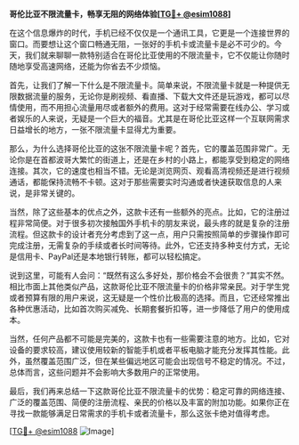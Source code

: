 **哥伦比亚不限流量卡，畅享无阻的网络体验[[TG💪+ @esim1088](https://t.me/s/esim1088)]**

在这个信息爆炸的时代，手机已经不仅仅是一个通讯工具，它更是一个连接世界的窗口。而要想让这个窗口畅通无阻，一张好的手机卡或流量卡是必不可少的。今天，我们就来聊聊一款特别适合在哥伦比亚使用的不限流量卡，它不仅能让你随时随地享受高速网络，还能为你省去不少烦恼。

首先，让我们了解一下什么是不限流量卡。简单来说，不限流量卡就是一种提供无限数据流量的服务，无论你是刷视频、看直播、下载大文件还是玩游戏，都可以尽情使用，而不用担心流量用尽或者额外的费用。这对于经常需要在线办公、学习或者娱乐的人来说，无疑是一个巨大的福音。尤其是在哥伦比亚这样一个互联网需求日益增长的地方，一张不限流量卡显得尤为重要。

那么，为什么选择哥伦比亚的这张不限流量卡呢？首先，它的覆盖范围非常广。无论你是在首都波哥大繁忙的街道上，还是在乡村的小路上，都能享受到稳定的网络连接。其次，它的速度也相当不错。无论是浏览网页、观看高清视频还是进行视频通话，都能保持流畅不卡顿。这对于那些需要实时沟通或者快速获取信息的人来说，是非常关键的。

当然，除了这些基本的优点之外，这款卡还有一些额外的亮点。比如，它的注册过程非常简便。对于很多初次接触国外手机卡的朋友来说，最头疼的就是复杂的注册流程。但这款卡的设计者充分考虑到了这一点，用户只需按照简单的步骤操作即可完成注册，无需复杂的手续或者长时间等待。此外，它还支持多种支付方式，无论是信用卡、PayPal还是本地银行转账，都可以轻松搞定。

说到这里，可能有人会问：“既然有这么多好处，那价格会不会很贵？”其实不然。相比市面上其他类似产品，这款哥伦比亚不限流量卡的价格非常亲民。对于学生党或者预算有限的用户来说，这无疑是一个性价比极高的选择。而且，它还经常推出各种优惠活动，比如首次购买减免、长期套餐折扣等，进一步降低了用户的使用成本。

当然，任何产品都不可能是完美的，这款卡也有一些需要注意的地方。比如，它对设备的要求较高，建议使用较新的智能手机或者平板电脑才能充分发挥其性能。此外，虽然覆盖范围广泛，但在某些偏远地区可能会出现信号不稳定的情况。不过，总体而言，这些问题并不会影响大多数用户的正常使用。

最后，我们再来总结一下这款哥伦比亚不限流量卡的优势：稳定可靠的网络连接、广泛的覆盖范围、简便的注册流程、亲民的价格以及丰富的附加功能。如果你正在寻找一款能够满足日常需求的手机卡或者流量卡，那么这张卡绝对值得考虑。

[[TG💪+ @esim1088](https://t.me/s/esim1088) ![Image](https://i.postimg.cc/4NQfJmqS/Snipaste-2025-05-13-00-14-12.png)]
